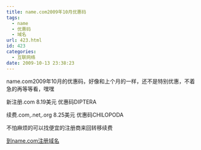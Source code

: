 ```yaml
---
title: name.com2009年10月优惠码
tags:
  - name
  - 优惠码
  - 域名
url: 423.html
id: 423
categories:
  - 互联网络
date: 2009-10-13 23:38:23
---
```


name.com2009年10月的优惠码，好像和上个月的一样，还不是特别优惠，不着急的再等等看，嘿嘿  

新注册.com 8.19美元 优惠码DIPTERA  

续费.com,.net,.org 8.25美元 优惠码CHILOPODA  

不怕麻烦的可以找便宜的注册商来回转移续费  

[到name.com注册域名](http://www.name.com/)